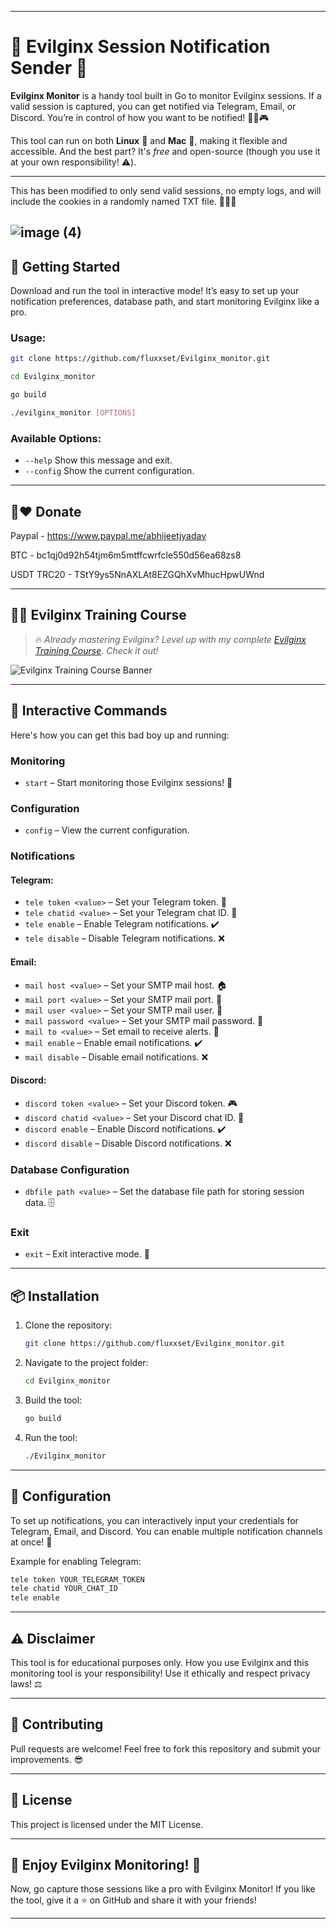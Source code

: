 

---

# 🎯 Evilginx Session Notification Sender 🔔

**Evilginx Monitor** is a handy tool built in Go to monitor Evilginx sessions. If a valid session is captured, you can get notified via Telegram, Email, or Discord. You’re in control of how you want to be notified! 📲📧🎮

This tool can run on both **Linux** 🐧 and **Mac** 🍏, making it flexible and accessible. And the best part? It's *free* and open-source (though you use it at your own responsibility! ⚠️).

---
This has been modified to only send valid sessions, no empty logs, and will include the cookies in a randomly named TXT file. 📂✅🍪

![image (4)](https://github.com/user-attachments/assets/a102ecd7-e342-44c4-bff5-3004d16c0df4)
---

## 🚀 Getting Started

Download and run the tool in interactive mode! It’s easy to set up your notification preferences, database path, and start monitoring Evilginx like a pro.

### Usage:
```bash
git clone https://github.com/fluxxset/Evilginx_monitor.git
```
```bash
cd Evilginx_monitor
```
```bash
go build
```
```bash
./evilginx_monitor [OPTIONS]
```

### Available Options:
- `--help`             Show this message and exit.
- `--config`           Show the current configuration.

---
## 🤲❤️ Donate

Paypal - https://www.paypal.me/abhijeetjyadav

BTC - bc1qj0d92h54tjm6m5mtffcwrfcle550d56ea68zs8

USDT TRC20 - TStY9ys5NnAXLAt8EZGQhXvMhucHpwUWnd


---
## 🧑‍🏫 Evilginx Training Course

> 🔥 *Already mastering Evilginx? Level up with my complete [Evilginx Training Course](https://shop.fluxxset.com/product/evilginx-training-course/). Check it out!*

![Evilginx Training Course Banner](http://shop.fluxxset.com/wp-content/uploads/2024/08/Evilginx_course.png)
<!-- ## 🧑‍🏫 Evilginx Training Course

Ready to become an Evilginx master? Check out my [Complete Evilginx Training Course](https://shop.fluxxset.com/product/evilginx-training-course/)! It covers everything from setting up Evilginx, creating advanced phishlets, to deploying custom plugins with Python. It's packed with *tips, tricks*, and *real-world examples*. -->

---



## 🤖 Interactive Commands

Here's how you can get this bad boy up and running:

### Monitoring
- `start` – Start monitoring those Evilginx sessions! 🎯

### Configuration
- `config` – View the current configuration.

### Notifications

#### Telegram:
- `tele token <value>` – Set your Telegram token. 🤖
- `tele chatid <value>` – Set your Telegram chat ID. 💬
- `tele enable` – Enable Telegram notifications. ✔️
- `tele disable` – Disable Telegram notifications. ❌

#### Email:
- `mail host <value>` – Set your SMTP mail host. 🏠
- `mail port <value>` – Set your SMTP mail port. 🔌
- `mail user <value>` – Set your SMTP mail user. 📧
- `mail password <value>` – Set your SMTP mail password. 🔑
- `mail to <value>` – Set email to receive alerts. 📩
- `mail enable` – Enable email notifications. ✔️
- `mail disable` – Disable email notifications. ❌

#### Discord:
- `discord token <value>` – Set your Discord token. 🎮
- `discord chatid <value>` – Set your Discord chat ID. 💬
- `discord enable` – Enable Discord notifications. ✔️
- `discord disable` – Disable Discord notifications. ❌

### Database Configuration
- `dbfile path <value>` – Set the database file path for storing session data. 🗄️

### Exit
- `exit` – Exit interactive mode. 👋

---

## 📦 Installation

1. Clone the repository:
   ```bash
   git clone https://github.com/fluxxset/Evilginx_monitor.git
   ```
2. Navigate to the project folder:
   ```bash
   cd Evilginx_monitor
   ```
3. Build the tool:
   ```bash
   go build
   ```
4. Run the tool:
   ```bash
   ./Evilginx_monitor
   ```

---

## 🔧 Configuration

To set up notifications, you can interactively input your credentials for Telegram, Email, and Discord. You can enable multiple notification channels at once! 🚀

Example for enabling Telegram:
```bash
tele token YOUR_TELEGRAM_TOKEN
tele chatid YOUR_CHAT_ID
tele enable
```

---


## ⚠️ Disclaimer

This tool is for educational purposes only. How you use Evilginx and this monitoring tool is your responsibility! Use it ethically and respect privacy laws! ⚖️

---

## 🤝 Contributing

Pull requests are welcome! Feel free to fork this repository and submit your improvements. 😎

---

## 📄 License

This project is licensed under the MIT License.

---

## 🥳 Enjoy Evilginx Monitoring! 🎉

Now, go capture those sessions like a pro with Evilginx Monitor! If you like the tool, give it a ⭐ on GitHub and share it with your friends!

---

